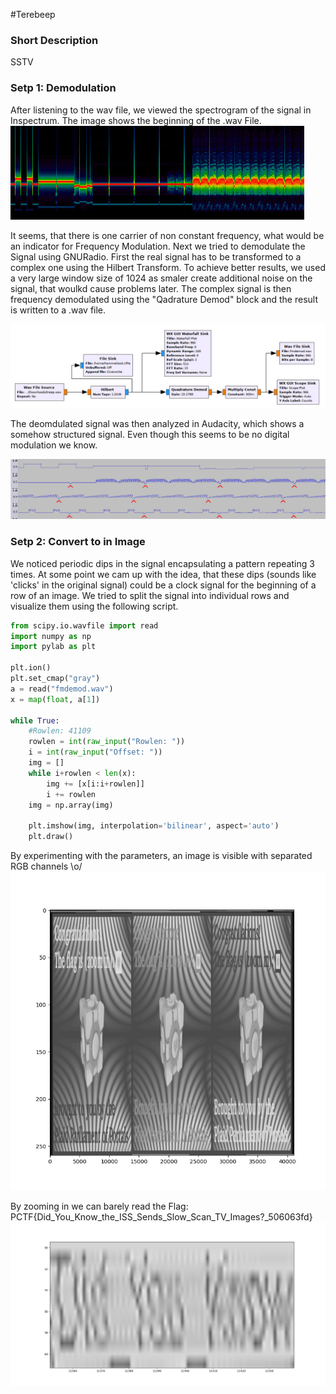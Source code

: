 #Terebeep

### Short Description
SSTV

### Setp 1: Demodulation
After listening to the wav file, we viewed the spectrogram of the signal in Inspectrum.
The image shows the beginning of the .wav File.
![Alternativtext](spectrogram.jpg "Raw Spectrogram")

It seems, that there is one carrier of non constant frequency, what would be an indicator for Frequency Modulation.
Next we tried to demodulate the Signal using GNURadio.
First the real signal has to be transformed to a complex one using the Hilbert Transform.
To achieve better results, we used a very large window size of 1024 as smaler create additional noise on the signal, that woulkd cause problems later.
The complex signal is then frequency demodulated using the "Qadrature Demod" block and the result is written to a .wav file.

![Alternativtext](flowgraph.jpg "GNURadio Flowgraph")

The deomdulated signal was then analyzed in Audacity, which shows a somehow structured signal.
Even though this seems to be no digital modulation we know.

![Alternativtext](demod.jpg "Demodulated Signal")

### Setp 2: Convert to in Image
We noticed periodic dips in the signal encapsulating a pattern repeating 3 times.
At some point we cam up with the idea, that these dips (sounds like 'clicks' in the original signal) could be a clock signal for the beginning of a row of an image.
We tried to split the signal into individual rows and visualize them using the following script.

```python
from scipy.io.wavfile import read
import numpy as np
import pylab as plt

plt.ion()
plt.set_cmap("gray")
a = read("fmdemod.wav")
x = map(float, a[1])

while True:
    #Rowlen: 41109
    rowlen = int(raw_input("Rowlen: "))
    i = int(raw_input("Offset: "))
    img = []
    while i+rowlen < len(x):
        img += [x[i:i+rowlen]]
        i += rowlen
    img = np.array(img)

    plt.imshow(img, interpolation='bilinear', aspect='auto')
    plt.draw()
```

By experimenting with the parameters, an image is visible with separated RGB channels \o/
![Alternativtext](flag1.jpg "Image")

By zooming in we can barely read the Flag: PCTF{Did_You_Know_the_ISS_Sends_Slow_Scan_TV_Images?_506063fd}
![Alternativtext](flag2.jpg "Flag")
